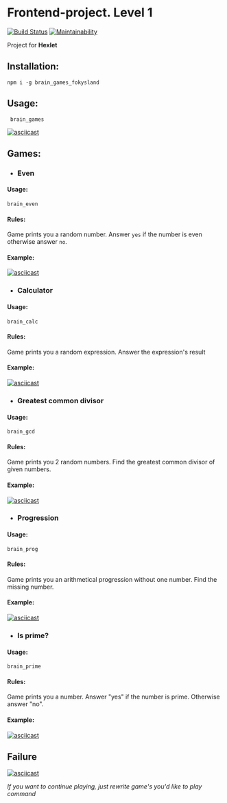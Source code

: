 # Frontend-project. Level 1
[![Build Status](https://travis-ci.org/fokysland/frontend-project-lvl1.svg?branch=master)](https://travis-ci.org/fokysland/frontend-project-lvl1)
[![Maintainability](https://api.codeclimate.com/v1/badges/e0fc3fc8b21d8737738a/maintainability)](https://codeclimate.com/github/fokysland/frontend-project-lvl1/maintainability)

Project for **Hexlet**

## Installation: 
`npm i -g brain_games_fokysland`
## Usage: 
` brain_games`

[![asciicast](https://asciinema.org/a/oWyL245kaEJeqvhKCvgVU8aP2.svg)](https://asciinema.org/a/oWyL245kaEJeqvhKCvgVU8aP2)

## Games: 
- ### Even
#### Usage:
`brain_even`
#### Rules:
Game prints you a random number. Answer `yes`  if the number is even otherwise answer `no`.
#### Example:
[![asciicast](https://asciinema.org/a/MA0lmOvhYLwDd8xFI1ZswLQso.svg)](https://asciinema.org/a/MA0lmOvhYLwDd8xFI1ZswLQso)

- ### Calculator
#### Usage:
`brain_calc`
#### Rules:
Game prints you a random expression. Answer the expression's result
#### Example:
[![asciicast](https://asciinema.org/a/2h4LAhrQzPhNq4kqUlLjWaWsI.svg)](https://asciinema.org/a/2h4LAhrQzPhNq4kqUlLjWaWsI)

- ### Greatest common divisor
#### Usage:
`brain_gcd`
#### Rules:
Game prints you 2 random numbers. Find the greatest common divisor of given numbers.
#### Example:
[![asciicast](https://asciinema.org/a/5wWTxZ76r1TlepPpLrZgmVOI6.svg)](https://asciinema.org/a/5wWTxZ76r1TlepPpLrZgmVOI6)

- ### Progression
#### Usage:
`brain_prog`
#### Rules:
Game prints you an arithmetical progression without one number. Find the missing number.
#### Example:
[![asciicast](https://asciinema.org/a/dajf0E8V7t7y5xt7McH2o0tii.svg)](https://asciinema.org/a/dajf0E8V7t7y5xt7McH2o0tii)

- ### Is prime?
#### Usage:
`brain_prime`
#### Rules:
Game prints you a number. Answer "yes" if the number is prime. Otherwise answer "no".  
#### Example:
[![asciicast](https://asciinema.org/a/SO4RFRyWe5QrMcpir8vKTuome.svg)](https://asciinema.org/a/SO4RFRyWe5QrMcpir8vKTuome)

## Failure
[![asciicast](https://asciinema.org/a/Z6CmUlMts8dSUHOoKuYSEENVl.svg)](https://asciinema.org/a/Z6CmUlMts8dSUHOoKuYSEENVl)

*If you want to continue playing, just rewrite game's you'd like to play command*
